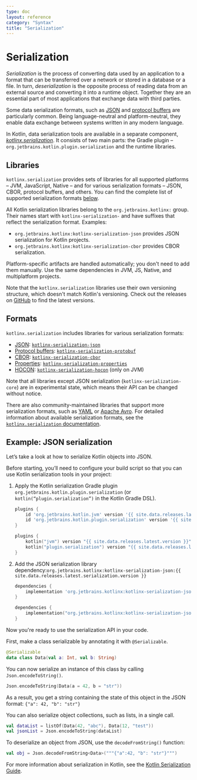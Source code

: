 ```yaml
---
type: doc
layout: reference
category: "Syntax"
title: "Serialization"
---
```


# Serialization

_Serialization_ is the process of converting data used by an application to a format that can be transferred over a network
or stored in a database or a file. In turn, _deserialization_ is the opposite process of reading data from an external source
and converting it into a runtime object. Together they are an essential part of most applications that exchange
data with third parties. 

Some data serialization formats, such as [JSON](https://www.json.org/json-en.html) and 
[protocol buffers](https://developers.google.com/protocol-buffers) are particularly common. Being language-neutral and
platform-neutral, they enable data exchange between systems written in any modern language.

In Kotlin, data serialization tools are available in a separate component, [*kotlinx.serialization*](https://github.com/Kotlin/kotlinx.serialization).
It consists of two main parts: the Gradle plugin –`org.jetbrains.kotlin.plugin.serialization` and the runtime libraries. 

## Libraries

`kotlinx.serialization` provides sets of libraries for all supported platforms – JVM, JavaScript, Native – and for various
serialization formats – JSON, CBOR, protocol buffers, and others. You can find the complete list of supported serialization
formats [below](#formats).

All Kotlin serialization libraries belong to the `org.jetbrains.kotlinx:` group. Their names start with `kotlinx-serialization-`
and have suffixes that reflect the serialization format. Examples:
* `org.jetbrains.kotlinx:kotlinx-serialization-json` provides JSON serialization for Kotlin projects.
* `org.jetbrains.kotlinx:kotlinx-serialization-cbor` provides CBOR serialization.

Platform-specific artifacts are handled automatically; you don't need to add them manually. Use the same dependencies in JVM, JS, Native,
and multiplatform projects.

Note that the `kotlinx.serialization` libraries use their own versioning structure, which doesn't match Kotlin's versioning. Check out the
releases on [GitHub](https://github.com/Kotlin/kotlinx.serialization/releases) to find the latest versions.

## Formats

`kotlinx.serialization` includes libraries for various serialization formats:

* [JSON](https://www.json.org/): [`kotlinx-serialization-json`](https://github.com/Kotlin/kotlinx.serialization/blob/master/formats/README.md#json)
* [Protocol buffers](https://developers.google.com/protocol-buffers): [`kotlinx-serialization-protobuf`](https://github.com/Kotlin/kotlinx.serialization/blob/master/formats/README.md#protobuf)
* [CBOR](https://cbor.io/): [`kotlinx-serialization-cbor`](https://github.com/Kotlin/kotlinx.serialization/blob/master/formats/README.md#cbor)
* [Properties](https://en.wikipedia.org/wiki/.properties): [`kotlinx-serialization-properties`](https://github.com/Kotlin/kotlinx.serialization/blob/master/formats/README.md#properties)
* [HOCON](https://github.com/lightbend/config/blob/master/HOCON.md): [`kotlinx-serialization-hocon`](https://github.com/Kotlin/kotlinx.serialization/blob/master/formats/README.md#hocon) (only on JVM)

Note that all libraries except JSON serialization (`kotlinx-serialization-core`) are in experimental state, which means
their API can be changed without notice.

There are also community-maintained libraries that support more serialization formats, such as [YAML](https://yaml.org/)
or [Apache Avro](https://avro.apache.org/). For detailed information about available serialization formats, see the 
[`kotlinx.serialization` documentation](https://github.com/Kotlin/kotlinx.serialization/blob/master/formats/README.md).

## Example: JSON serialization
   
Let’s take a look at how to serialize Kotlin objects into JSON.

Before starting, you’ll need to configure your build script so that you can use Kotlin serialization tools in your project:

1. Apply the Kotlin serialization Gradle plugin `org.jetbrains.kotlin.plugin.serialization` (or `kotlin(“plugin.serialization”)`
in the Kotlin Gradle DSL).

    <div class="multi-language-sample" data-lang="groovy">
    <div class="sample" markdown="1" theme="idea" mode='groovy'>
    
    ```groovy
    plugins {
        id 'org.jetbrains.kotlin.jvm' version '{{ site.data.releases.latest.version }}'
        id 'org.jetbrains.kotlin.plugin.serialization' version '{{ site.data.releases.latest.version }}'  
    }
    ```
    
    </div>
    </div>
    
    <div class="multi-language-sample" data-lang="kotlin">
    <div class="sample" markdown="1" theme="idea" mode='kotlin' data-highlight-only>
    
    ```kotlin
    plugins {
        kotlin("jvm") version "{{ site.data.releases.latest.version }}"
        kotlin("plugin.serialization") version "{{ site.data.releases.latest.version }}"
    }
    ```
    
    </div>
    </div>

2. Add the JSON serialization library dependency:`org.jetbrains.kotlinx:kotlinx-serialization-json:{{ site.data.releases.latest.serialization.version }}`

    <div class="multi-language-sample" data-lang="groovy">
    <div class="sample" markdown="1" theme="idea" mode='groovy'>
    
    ```groovy
    dependencies {
        implementation 'org.jetbrains.kotlinx:kotlinx-serialization-json:{{ site.data.releases.latest.serialization.version }}'
    } 
    ```
    
    </div>
    </div>
    
    <div class="multi-language-sample" data-lang="kotlin">
    <div class="sample" markdown="1" theme="idea" mode='kotlin' data-highlight-only>
    
    ```kotlin
    dependencies {
        implementation("org.jetbrains.kotlinx:kotlinx-serialization-json:{{ site.data.releases.latest.serialization.version }}")
    } 
    ```
    
    </div>
    </div>

Now you're ready to use the serialization API in your code.

First, make a class serializable by annotating it with `@Serializable`.

<div class="sample" markdown="1" theme="idea" data-highlight-only>

```kotlin
@Serializable
data class Data(val a: Int, val b: String)
```
</div>

You can now serialize an instance of this class by calling `Json.encodeToString()`.

<div class="sample" markdown="1" theme="idea" data-highlight-only>

```kotlin
Json.encodeToString(Data(a = 42, b = "str"))
```
</div>

As a result, you get a string containing the state of this object in the JSON format: `{"a": 42, "b": "str"}`

You can also serialize object collections, such as lists, in a single call.
 
<div class="sample" markdown="1" theme="idea" data-highlight-only>
 
 ```kotlin
val dataList = listOf(Data(42, "abc"), Data(12, "test"))
val jsonList = Json.encodeToString(dataList)
 ```
</div>
  
To deserialize an object from JSON, use the `decodeFromString()` function:

<div class="sample" markdown="1" theme="idea" data-highlight-only>
 
 ```kotlin
val obj = Json.decodeFromString<Data>("""{"a":42, "b": "str"}""")
 ```
 </div>
 
For more information about serialization in Kotlin, see the [Kotlin Serialization Guide](https://github.com/Kotlin/kotlinx.serialization/blob/master/docs/serialization-guide.md).
